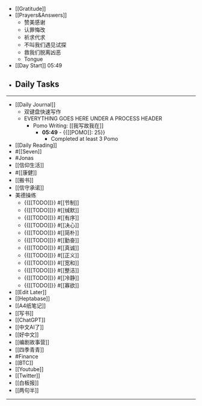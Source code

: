 - [[Gratitude]]
- [[Prayers&Answers]]
    - 赞美感谢
    - 认罪悔改
    - 祈求代求
    - 不叫我们遇见试探
    - 救我们脱离凶恶
    - Tongue
- [[Day Start]] 05:49
- Daily Tasks
    - 
- ---
- [[Daily Journal]] 
    - 双键盘快速写作
    - EVERYTHING GOES HERE UNDER A PROCESS HEADER
        - Pomo Writing: [[我写故我在]]
            - **05:49** - {{[[POMO]]: 25}}
                -  Completed at least 3 Pomo
- [[Daily Reading]]
- #[[Seven]]
- #Jonas 
- [[信仰生活]]
- #[[康健]]
- [[搬书]]
- [[信守承诺]]
- 美德操练
    - {{[[TODO]]}} #[[节制]] 
    - {{[[TODO]]}} #[[缄默]] 
    - {{[[TODO]]}} #[[有序]] 
    - {{[[TODO]]}} #[[决心]] 
    - {{[[TODO]]}} #[[简朴]] 
    - {{[[TODO]]}} #[[勤奋]] 
    - {{[[TODO]]}} #[[真诚]] 
    - {{[[TODO]]}} #[[正义]] 
    - {{[[TODO]]}} #[[宽和]] 
    - {{[[TODO]]}} #[[整洁]] 
    - {{[[TODO]]}} #[[冷静]] 
    - {{[[TODO]]}} #[[寡欲]] 
- [[Edit Later]]
- [[Heptabase]]
- [[A4纸笔记]]
- [[写书]]
- [[ChatGPT]]
- [[中文AI了]]
- [[好中文]]
- [[编剧故事营]]
- [[四季青青]]
- #Finance
- [[BTC]]
- [[Youtube]]
- [[Twitter]]
- [[白板报]]
- [[两句半]]
- ---
